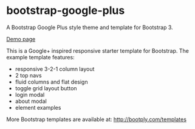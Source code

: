 bootstrap-google-plus
=====================

A Bootstrap Google Plus style theme and template for Bootstrap 3.

[Demo page](http://iatek.github.io/bootstrap-google-plus/)


This is a Google+ inspired responsive starter template for Bootstrap. The example template features:

 - responsive 3-2-1 column layout
 - 2 top navs
 - fluid columns and flat design
 - toggle grid layout button
 - login modal
 - about modal
 - element examples
 
More Bootstrap templates are available at: http://bootply.com/templates

